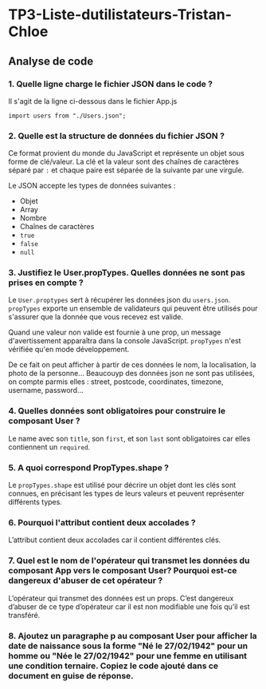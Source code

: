 # TP3-Liste-dutilistateurs-Tristan-Chloe

## Analyse de code


### 1. Quelle ligne charge le fichier JSON dans le code ?
Il s'agit de la ligne ci-dessous dans le fichier App.js

```import users from "./Users.json";```


### 2. Quelle est la structure de données du fichier JSON ?

Ce format provient du monde du JavaScript et représente un objet sous forme de clé/valeur. 
La clé et la valeur sont des chaînes de caractères séparé par ```:``` et chaque paire est séparée de la suivante par une virgule.

Le JSON accepte les types de données suivantes :
* Objet
* Array
* Nombre
* Chaînes de caractères
* ```true```
* ```false```
* ```null```


### 3. Justifiez le User.propTypes. Quelles données ne sont pas prises en compte ?

Le ```User.proptypes``` sert à récupérer les données json du ```users.json```. 
```propTypes``` exporte un ensemble de validateurs qui peuvent être utilisés pour s'assurer que la donnée que vous recevez est valide.

Quand une valeur non valide est fournie à une prop, un message d'avertissement apparaîtra dans la console JavaScript.
```propTypes``` n'est vérifiée qu'en mode développement.

De ce fait on peut afficher à partir de ces données le nom, la localisation, la photo de la personne… Beaucouyp des données json ne sont pas utilisées, on compte parmis elles : street, postcode, coordinates, timezone, username, password…



### 4. Quelles données sont obligatoires pour construire le composant User ?

Le name avec son ```title```, son ```first```, et son ```last``` sont obligatoires car elles contiennent un ```required```.


### 5. A quoi correspond PropTypes.shape ?

Le ```propTypes.shape``` est utilisé pour décrire un objet dont les clés sont connues, en précisant les types de leurs valeurs et peuvent représenter différents types.


### 6. Pourquoi l'attribut contient deux accolades ?

L’attribut contient deux accolades car il contient différentes clés.


### 7. Quel est le nom de l'opérateur qui transmet les données du composant App vers le composant User? Pourquoi est-ce dangereux d'abuser de cet opérateur ?

L’opérateur qui transmet des données est un props. C’est dangereux d’abuser de ce type d’opérateur car il est non modifiable une fois qu’il est transféré.


### 8. Ajoutez un paragraphe p au composant User pour afficher la date de naissance sous la forme "Né le 27/02/1942" pour un homme ou "Née le 27/02/1942" pour une femme en utilisant une condition ternaire. Copiez le code ajouté dans ce document en guise de réponse.

